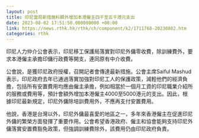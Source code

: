 ```yaml
---
layout: post
title: 印尼當局新措施料額外增加本港僱主四千至五千港元支出
date: 2023-08-02 17:51:50.000000000 +08:00
link: https://news.rthk.hk/rthk/ch/component/k2/1711768-20230802.htm
categories: rthk
---
```


印尼人力仲介公會表示，印尼移工保護局落實對印尼外傭零收費，除訓練費外，要求本港僱主承擔印傭行政費等開支，連同原有中介收費。

公會說，是獲印尼政府授權，召開記者會傳達最新措施。公會主席Saiful Mashud表示，印尼政府去年已通過落實加強對印尼工人的保護政策，減輕他們的經濟負擔，包括所有安置費用均應由僱主承擔，例如相當於一個月工資的印尼職業介紹所的服務或費用等，預計會額外增加本港僱主4000至5000港元的支出。因此，根據印尼最新規定，印尼外傭除培訓費用外，不應再支付安置費用。

他說，香港是台灣以外，印尼外傭最喜愛的地區之一，多年來香港僱主在促進印尼外傭的繁榮方面發揮了重要作用。公會希望香港政府、僱主和協會能夠支持印尼外傭落實安置費豁免政策，但強調訓練費除外，該費用仍由印尼政府負責。
